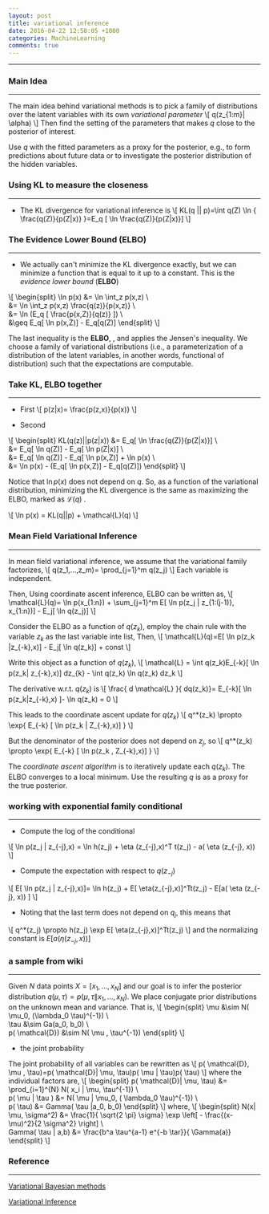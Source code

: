 ```yaml
---
layout: post
title: variational inference
date: 2016-04-22 12:58:05 +1000
categories: MachineLearning
comments: true
---
```




----------

### Main Idea ###
-----------------

The main idea behind variational methods is to pick a family of distributions over the latent variables with its own _variational parameter_
\\[
q(z_{1:m}| \alpha)
\\]
Then find the setting of the parameters that makes $q$ close to the posterior of interest.

Use $q$ with the fitted parameters as a proxy for the posterior, e.g., to form predictions about future data or to investigate the posterior distribution of the hidden variables.

### Using KL  to measure the closeness ###
------------------------------------------

- The KL divergence for variational inference is
\\[
KL(q || p)=\int q(Z) \ln \{ \frac{q(Z)}{p(Z|x)} \}=E_q [ \ln \frac{q(Z)}{p(Z|x)}]
\\]

### The Evidence Lower Bound (ELBO) ###
---------------------------------------

- We actually can't minimize the KL divergence exactly, but we can minimize a function that is equal to it up to a constant. This is the *evidence lower bound* (**ELBO**)

\\[
\begin{split}
\ln p(x) &= \ln \int_z p(x,z) \\\
&= \ln \int_z p(x,z) \frac{q(z)}{p(x,z)} \\\
&= \ln (E_q [ \frac{p(x,Z)}{q(z)} ]) \\\
&\geq E_q[ \ln p(x,Z)] - E_q[q(Z)]
\end{split}
\\]

The last inequality is the **ELBO**, , and applies the Jensen's inequality. We choose a family of variational distributions (i.e., a parameterization of a distribution of the latent variables, in another words, functional of distribution) such that the expectations are computable.

### Take KL, ELBO together ###
------------------------------

- First
\\[
p(z|x)= \frac{p(z,x)}{p(x)}
\\]

- Second

\\[
\begin{split}
KL(q(z)||p(z|x)) &= E_q[ \ln \frac{q(Z)}{p(Z|x)}] \\\
&= E_q[ \ln q(Z)] - E_q[ \ln p(Z|x)] \\\
&= E_q[ \ln q(Z)] - E_q[ \ln p(x,Z)] + \ln p(x) \\\
&= \ln p(x) - (E_q[ \ln p(x,Z)] - E_q[q(Z)])
\end{split}
\\]

Notice that $\ln p(x)$ does not depend on $q$. So, as a function of the variational distribution, minimizing the KL divergence is the same as maximizing the ELBO, marked as $\mathcal{L}(q)$ .

\\[
\ln p(x) = KL(q||p) + \mathcal{L}(q)
\\]

### Mean Field Variational Inference ###
----------------------------------------

In mean field variational inference, we assume that the variational family factorizes,
\\[
q(z_1,...,z_m)= \prod_{j=1}^m q(z_j)
\\]
Each variable is independent.

Then, Using coordinate ascent inference, ELBO can be written as,
\\[
\mathcal{L}(q)= \ln p(x_{1:n}) + \sum_{j=1}^m E[ \ln p(z_j | z_{1:(j-1)}, x_{1:n})] - E_j[ \ln q(z_j)]
\\]

Consider the ELBO as a function of $q(z_k)$,  employ the chain rule with the variable $z_k$ as the last variable inte list, Then,
\\[
\mathcal{L}(q)=E[ \ln p(z_k |z_{-k},x)] - E_j[ \ln q(z_k)] + const
\\]

Write this object as a function of $q(z_k)$,
\\[
\mathcal{L} = \int q(z_k)E_{-k}[ \ln p(z_k| z_{-k},x)] dz_{k} - \int q(z_k) \ln q(z_k) dz_k
\\]

The derivative w.r.t. $q(z_k)$ is
\\[
\frac{ d \mathcal{L} }{ dq(z_k)}= E_{-k}[ \ln p(z_k|z_{-k},x) ]- \ln q(z_k) = 0
\\]

This leads to the coordinate ascent update for $q(z_k)$
\\[
q^*(z_k) \propto \exp{ E_{-k} [ \ln p(z_k | Z_{-k},x)] }
\\]

But the denominator of the posterior does not depend on $z_j$, so
\\[
q^*(z_k) \propto \exp{ E_{-k} [ \ln p(z_k , Z_{-k},x)] }
\\]

The *coordinate ascent algorithm* is to iteratively update each $q(z_k)$. The ELBO converges to a local minimum. Use the resulting $q$ is as a proxy for the true posterior.

### working with exponential family conditional ###
---------------------------------------------------

- Compute the log of the conditional

\\[
\ln p(z_j | z_{-j},x) = \ln h(z_j) + \eta (z_{-j},x)^T t(z_j) - a( \eta (z_{-j}, x))
\\]

- Compute the expectation with respect to $q(z_{-j})$

\\[
E[ \ln p(z_j | z_{-j},x)]= \ln h(z_j) + E[ \eta(z_{-j},x)]^Tt(z_j) - E[a( \eta (z_{-j}, x)) ]
\\]

- Noting that the last term does not depend on $q_j$, this means that

\\[
q^*(z_j) \propto h(z_j) \exp E[ \eta(z_{-j},x)]^Tt(z_j)
\\]
and the normalizing constant is $E[a( \eta (z_{-j}, x)) ]$

### a sample from wiki ###
--------------------------
Given $N$ data points $X=[x_1,...,x_N]$ and our goal is to infer the posterior distribution $q( \mu , \tau) = p( \mu, \tau \| x_1,...,x_N)$. We place conjugate prior distributions on the unknown mean and variance. That is,
\\[
\begin{split}
\mu &\sim N( \mu_0, (\lambda_0 \tau)^{-1}) \\\
\tau &\sim Ga(a_0, b_0) \\\
p( \mathcal{D}) &\sim N( \mu , \tau^{-1})
\end{split}
\\]

- the joint probability

The joint probability of all variables can be rewritten as
\\[
p( \mathcal{D}, \mu , \tau)=p( \mathcal{D}| \mu, \tau)p( \mu | \tau)p( \tau)
\\]
where the individual factors are,
\\[
\begin{split}
p( \mathcal{D}| \mu, \tau) &= \prod_{i=1}^{N} N( x_i | \mu, \tau^{-1}) \\\
p( \mu | \tau ) &= N( \mu | \mu_0, ( \lambda_0 \tau)^{-1}) \\\
p( \tau) &= Gamma( \tau |a_0, b_0)
\end{split}
\\]
where,
\\[
\begin{split}
N(x| \mu, \sigma^2) &= \frac{1}{ \sqrt{2 \pi} \sigma} \exp \left[ - \frac{(x- \mu)^2}{2 \sigma^2} \right] \\\
Gamma( \tau | a,b) &= \frac{b^a \tau^{a-1} e^{-b \tar}}{ \Gamma(a)}
\end{split}
\\]




### Reference ###
-----------------
[Variational Bayesian methods](https://en.wikipedia.org/wiki/Variational_Bayesian_methods)

[Variational Inference](https://www.cs.princeton.edu/courses/archive/fall11/cos597C/lectures/variational-inference-i.pdf)
